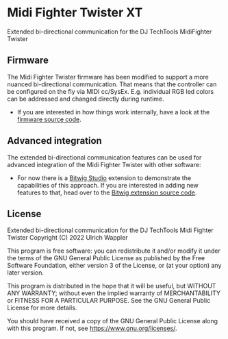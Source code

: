 # Midi Fighter Twister XT
Extended bi-directional communication for the DJ TechTools MidiFighter Twister

## Firmware
The Midi Fighter Twister firmware has been modified to support a more nuanced bi-directional communication. That means that the controller can be configured on the fly via MIDI cc/SysEx. E.g. individual RGB led colors can be addressed and changed directly during runtime.
* If you are interested in how things work internally, have a look at the [firmware source code](https://github.com/Trinitou/Midi_Fighter_Twister_Open_Source).

## Advanced integration
The extended bi-directional communication features can be used for advanced integration of the Midi Fighter Twister with other software:
* For now there is a [Bitwig Studio](https://www.bitwig.com/) extension to demonstrate the capabilities of this approach. If you are interested in adding new features to that, head over to the [Bitwig extension source code](integration/bitwig/).

## License
Extended bi-directional communication for the DJ TechTools Midi Fighter Twister
Copyright (C) 2022  Ulrich Wappler

This program is free software: you can redistribute it and/or modify
it under the terms of the GNU General Public License as published by
the Free Software Foundation, either version 3 of the License, or
(at your option) any later version.

This program is distributed in the hope that it will be useful,
but WITHOUT ANY WARRANTY; without even the implied warranty of
MERCHANTABILITY or FITNESS FOR A PARTICULAR PURPOSE.  See the
GNU General Public License for more details.

You should have received a copy of the GNU General Public License
along with this program.  If not, see <https://www.gnu.org/licenses/>.
